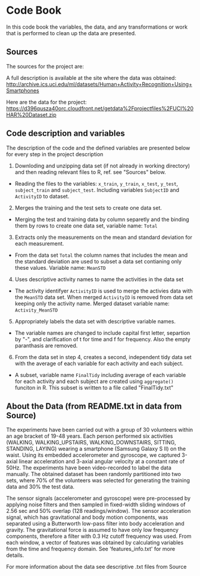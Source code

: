 # Code Book
In this code book the variables, the data, and any transformations or work that is performed to clean up the data are presented.

## Sources
The sources for the project are:

A full description is available at the site where the data was obtained: http://archive.ics.uci.edu/ml/datasets/Human+Activity+Recognition+Using+Smartphones

Here are the data for the project: https://d396qusza40orc.cloudfront.net/getdata%2Fprojectfiles%2FUCI%20HAR%20Dataset.zip 

## Code description and variables
The description of the code and the defined variables are presented below for every step in the project description

1. Downloding and unzipping data set (if not already in working directory) and then reading relevant files to R, ref. see "Sources" below.
  * Reading the files to the variables: `x_train`, `y_train`, `x_test`, `y_test`, `subject_train` and `subject_test`. Including variables `SubjectID` and `ActivityID` to dataset.
2. Merges the training and the test sets to create one data set. 
  * Merging the test and training data by column separetly and the binding them by rows to create one data set, variable name: `Total`
3. Extracts only the measurements on the mean and standard deviation for each measurement.
  * From the data set `Total` the column names that includes the mean and the standard deviation are used to subset a data set contianing only these values. Variable name: `MeanSTD`
4. Uses descriptive activity names to name the activities in the data set
  * The activity identifyer `ActivityID` is used to merge the activies data with the `MeanSTD` data set. When merged `ActivityID` is removed from data set keeping only the activity name. Merged dataset variable name: `Activity_MeanSTD`
5. Appropriately labels the data set with descriptive variable names. 
  * The variable names are changed to include capital first letter, separtion by "-", and clarification of t for time and f for frequency. Also the empty paranthasis are removed.
6. From the data set in step 4, creates a second, independent tidy data set with the average of each variable for each activity and each subject.
  * A subset, variable name `FinalTidy` including average of each variable for each activity and each subject are created using `aggregate()` funciton in R. This subset is written to a file called "FinalTidy.txt"
 
## About the Data (from README.txt in data from Source)
The experiments have been carried out with a group of 30 volunteers within an age bracket of 19-48 years. Each person performed six activities (WALKING, WALKING_UPSTAIRS, WALKING_DOWNSTAIRS, SITTING, STANDING, LAYING) wearing a smartphone (Samsung Galaxy S II) on the waist. Using its embedded accelerometer and gyroscope, we captured 3-axial linear acceleration and 3-axial angular velocity at a constant rate of 50Hz. The experiments have been video-recorded to label the data manually. The obtained dataset has been randomly partitioned into two sets, where 70% of the volunteers was selected for generating the training data and 30% the test data. 

The sensor signals (accelerometer and gyroscope) were pre-processed by applying noise filters and then sampled in fixed-width sliding windows of 2.56 sec and 50% overlap (128 readings/window). The sensor acceleration signal, which has gravitational and body motion components, was separated using a Butterworth low-pass filter into body acceleration and gravity. The gravitational force is assumed to have only low frequency components, therefore a filter with 0.3 Hz cutoff frequency was used. From each window, a vector of features was obtained by calculating variables from the time and frequency domain. See 'features_info.txt' for more details. 

For more information about the data see descriptive .txt files from Source

